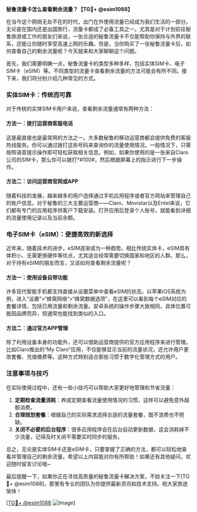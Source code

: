 **秘鲁流量卡怎么查看剩余流量？【TG💪+ @esim1088】**

在当今这个网络无处不在的时代，出门在外使用流量已经成为我们生活的一部分。无论是在国内还是出国旅行，流量卡都成了必备工具之一。尤其是对于计划前往秘鲁旅游或工作的朋友们来说，一张合适的秘鲁流量卡不仅能帮助你保持与外界的联系，还能让你随时享受高速上网的乐趣。但是，当你购买了一张秘鲁流量卡后，如何查看自己的剩余流量呢？今天就来和大家聊聊这个问题。

首先，我们需要明确一点，秘鲁流量卡的类型多种多样，包括实体SIM卡、电子SIM卡（eSIM）等。不同类型的流量卡查看剩余流量的方法可能会有所不同。接下来，我们将分别介绍几种常见的方式。

### 实体SIM卡：传统而可靠

对于传统的实体SIM卡用户来说，查看剩余流量通常有两种方法：

#### 方法一：拨打运营商客服电话

这是最直接也是最常用的方法之一。大多数秘鲁的移动运营商都会提供免费的客服热线服务。你可以通过拨打这些号码来查询你的流量使用情况。一般情况下，只需按照语音提示操作即可轻松获取相关信息。例如，如果你使用的是一张来自Claro公司的SIM卡，那么你可以拨打*#100#，然后根据屏幕上的指示进行下一步操作。

#### 方法二：访问运营商官网或APP

随着科技的发展，越来越多的用户选择通过手机应用程序或者官方网站来管理自己的账户信息。对于秘鲁的三大主要运营商——Claro、Movistar以及Entel来说，它们都有专门的应用程序供客户下载安装。打开应用后登录个人账号，就能看到详细的流量使用记录以及当前余额。

### 电子SIM卡（eSIM）：便捷高效的新选择

近年来，随着技术的进步，eSIM逐渐成为一种趋势。相比传统实体卡，eSIM具有体积小、无需更换硬件等优点，尤其适合经常需要切换国家和地区的人群。那么，对于持有eSIM的朋友而言，又该如何查看剩余流量呢？

#### 方法一：使用设备自带功能

许多现代智能手机都支持直接从设置菜单中查看eSIM的状态。以苹果iOS系统为例，进入“设置”>“蜂窝网络”>“蜂窝数据选项”，在这里可以看到每个eSIM对应的套餐详情，包括已用流量和剩余流量。安卓系统的操作步骤大致相同，具体位置可能因品牌而异，但通常也能找到类似的入口。

#### 方法二：通过官方APP管理

除了利用设备本身的功能外，还可以借助运营商提供的官方应用程序来进行管理。比如Claro推出的“My Claro”应用，不仅能够显示当前的流量状况，还允许用户更改套餐、充值缴费等。这种方式特别适合那些习惯于数字化管理方式的用户。

### 注意事项与技巧

在实际使用过程中，还有一些小技巧可以帮助大家更好地管理和节省流量：

1. **定期检查流量消耗**：养成定期查看流量使用情况的习惯，这样可以避免意外超额消费。
2. **合理规划套餐**：根据自己的实际需求选择合适的流量套餐，既不浪费也不短缺。
3. **关闭不必要的后台程序**：很多应用程序会在后台自动更新数据，这会消耗掉不少流量，记得及时关闭不需要实时同步的服务。

总之，无论是实体SIM卡还是eSIM卡，只要掌握了正确的方法，都可以轻松地查看并管理自己的剩余流量。希望以上内容能对你有所帮助！如果还有其他疑问，欢迎随时留言讨论哦~

最后提醒一下，如果你正在寻找高质量的秘鲁流量卡解决方案，不妨关注一下[TG💪+ @esim1088]，那里有专业的团队为你提供最新资讯和技术支持。祝大家旅途愉快！

[[TG💪+ @esim1088](https://t.me/s/esim1088) ![Image](https://i.postimg.cc/4NQfJmqS/Snipaste-2025-05-13-00-14-12.png)]